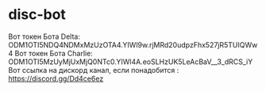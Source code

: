 # disc-bot
Вот токен Бота Delta: ODM1OTI5NDQ4NDMxMzUzOTA4.YIWl9w.rjMRd20udpzFhx527jR5TUIQWw4
Вот токен Бота Charlie: ODM1OTI5MzUyMjUxMjQ0NTc0.YIWl4A.eoSLHzUK5LeAcBaV__3_dRCS_iY
Вот ссылка на дискорд канал, если понадобится : https://discord.gg/Dd4ce6ez
